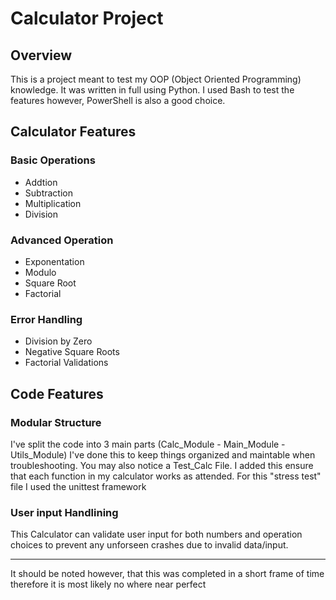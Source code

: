 <h1>Calculator Project</h1>
<h2>Overview</h2>
  <p>This is a project meant to test my OOP (Object Oriented Programming) knowledge. It was written in full using Python. I used Bash to test the features however, PowerShell is also a good choice.</p>
<h2>Calculator Features</h2>
  <h3>Basic Operations</h3>
    <ul>
      <li>Addtion</li>
      <li>Subtraction</li>
      <li>Multiplication</li>
      <li>Division</li>
    </ul>
  <h3>Advanced Operation</h3>
    <ul>
      <li>Exponentation</li>
      <li>Modulo</li>
      <li>Square Root</li>
      <li>Factorial</li>
    </ul>
  <h3>Error Handling</h3>
    <ul>
      <li>Division by Zero</li>
      <li>Negative Square Roots</li>
      <li>Factorial Validations</li>
    </ul>
<h2>Code Features</h2>
  <h3>Modular Structure</h3>
    <p>I've split the code into 3 main parts (Calc_Module - Main_Module - Utils_Module) I've done this to keep things organized and maintable when troubleshooting. You may also notice a Test_Calc File. I added this ensure that each function in my calculator works as attended. For this "stress test" file I used the unittest framework</p>
  <h3>User input Handlining</h3>
    <p>This Calculator can validate user input for both numbers and operation choices to prevent any unforseen crashes due to invalid data/input.</p>
<hr>
<p>It should be noted however, that this was completed in a short frame of time therefore it is most likely no where near perfect</p>
